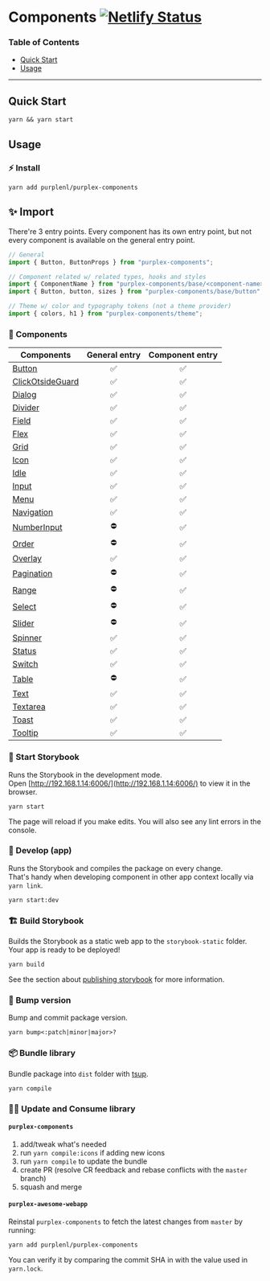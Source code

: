 # Components [![Netlify Status](https://api.netlify.com/api/v1/badges/12dc96bb-b265-43f8-a631-906c22495fff/deploy-status)](https://app.netlify.com/sites/purplex-components-bd1db7/deploys)

### Table of Contents

- [Quick Start](#quick-start)
- [Usage](#usage)

---

## Quick Start

```
yarn && yarn start
```

## Usage

### ⚡ Install

```
yarn add purplenl/purplex-components
```

## ✨ Import

There're 3 entry points.
Every component has its own entry point, but not every component is available on the general entry point.

```typescript
// General
import { Button, ButtonProps } from "purplex-components";

// Component related w/ related types, hooks and styles
import { ComponentName } from "purplex-components/base/<component-name>";
import { Button, button, sizes } from "purplex-components/base/button";

// Theme w/ color and typography tokens (not a theme provider)
import { colors, h1 } from "purplex-components/theme";
```
### 🍱 Components

| Components | General entry | Component entry |
| ---------- | :-----------: | :-------------: |
| [Button](src/components/button/) | ✅ | ✅ |
| [ClickOtsideGuard](src/components/click-outside-guard/) | ✅ | ✅ |
| [Dialog](src/components/dialog/) | ✅ | ✅ |
| [Divider](src/components/divider/) | ✅ | ✅ |
| [Field](src/components/field/) | ✅ | ✅ |
| [Flex](src/components/flex/) | ✅ | ✅ |
| [Grid](src/components/grid/) | ✅ | ✅ |
| [Icon](src/components/icon/) | ✅ | ✅ |
| [Idle](src/components/idle/) | ✅ | ✅ |
| [Input](src/components/input/) | ✅ | ✅ |
| [Menu](src/components/menu/) | ✅ | ✅ |
| [Navigation](src/components/navigation/) | ✅ | ✅ |
| [NumberInput](src/components/number-input/) | ⛔ | ✅ |
| [Order](src/components/order/) | ⛔ | ✅ |
| [Overlay](src/components/overlay/) | ✅ | ✅ |
| [Pagination](src/components/pagination/) | ⛔ | ✅ |
| [Range](src/components/range/) | ⛔ | ✅ |
| [Select](src/components/select/) | ⛔ | ✅ |
| [Slider](src/components/slider/) | ⛔ | ✅ |
| [Spinner](src/components/slider/) | ✅ | ✅ |
| [Status](src/components/status/) | ✅ | ✅ |
| [Switch](src/components/switch/) | ✅ | ✅ |
| [Table](src/components/table/) | ⛔ | ✅ |
| [Text](src/components/text/) | ✅ | ✅ |
| [Textarea](src/components/textarea/) | ✅ | ✅ |
| [Toast](src/components/toast/) | ✅ | ✅ |
| [Tooltip](src/components/tooltip/) | ✅ | ✅ |


### 🚀 Start Storybook

Runs the Storybook in the development mode.\
Open [http://192.168.1.14:6006/](http://192.168.1.14:6006/) to view it in the browser.

```
yarn start
```

The page will reload if you make edits.
You will also see any lint errors in the console.

### 🦾 Develop (app)

Runs the Storybook and compiles the package on every change.\
That's handy when developing component in other app context locally via `yarn link`.

```
yarn start:dev
```

### 🏗️ Build Storybook

Builds the Storybook as a static web app to the `storybook-static` folder.\
Your app is ready to be deployed!

```
yarn build
```

See the section about [publishing storybook](https://storybook.js.org/docs/react/workflows/publish-storybook) for more information.


### 🥊 Bump version

Bump and commit package version.

```
yarn bump<:patch|minor|major>?
```

### 📦 Bundle library

Bundle package into `dist` folder with [tsup](https://tsup.egoist.sh/).

```
yarn compile
```

### 🏄‍♂️ Update and Consume library

#### `purplex-components`

1. add/tweak what's needed
1. run `yarn compile:icons` if adding new icons
1. run `yarn compile` to update the bundle
1. create PR (resolve CR feedback and rebase conflicts with the `master` branch)
1. squash and merge

#### `purplex-awesome-webapp`

Reinstal `purplex-components` to fetch the latest changes from `master` by running:
```
yarn add purplenl/purplex-components
```  
You can verify it by comparing the commit SHA in with the value used in `yarn.lock`.
